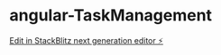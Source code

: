 # angular-TaskManagement

[Edit in StackBlitz next generation editor ⚡️](https://stackblitz.com/~/github.com/Malepatijayakumar/angular-TaskManagement)